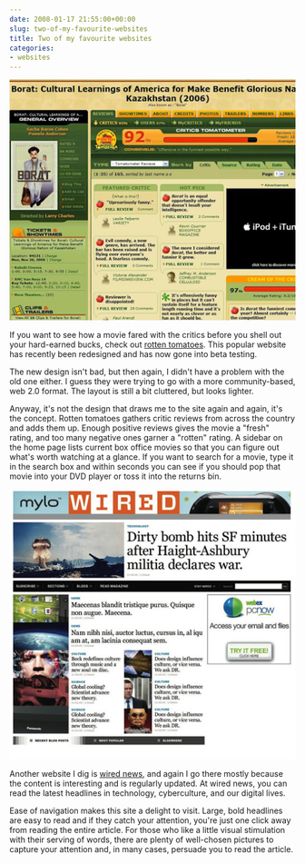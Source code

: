 ```yaml
---
date: 2008-01-17 21:55:00+00:00
slug: two-of-my-favourite-websites
title: Two of my favourite websites
categories:
- websites
---
```


![](/images/rt.jpg)

If you want to see how a movie fared with the critics before you shell out your hard-earned bucks, check out [rotten tomatoes](http://www.rottentomatoes.com/). This popular website has recently been redesigned and has now gone into beta testing.  
  
The new design isn't bad, but then again, I didn't have a problem with the old one either. I guess they were trying to go with a more community-based, web 2.0 format. The layout is still a bit cluttered, but looks lighter.  
  
Anyway, it's not the design that draws me to the site again and again, it's the concept. Rotten tomatoes gathers critic reviews from across the country and adds them up. Enough positive reviews gives the movie a "fresh" rating, and too many negative ones garner a "rotten" rating. A sidebar on the home page lists current box office movies so that you can figure out what's worth watching at a glance. If you want to search for a movie, type it in the search box and within seconds you can see if you should pop that movie into your DVD player or toss it into the returns bin.  
  
![](/images/wn.jpg)

Another website I dig is [wired news](http://www.wired.com/), and again I go there mostly because the content is interesting and is regularly updated. At wired news, you can read the latest headlines in technology, cyberculture, and our digital lives.  
  
Ease of navigation makes this site a delight to visit. Large, bold headlines are easy to read and if they catch your attention, you're just one click away from reading the entire article. For those who like a little visual stimulation with their serving of words, there are plenty of well-chosen pictures to capture your attention and, in many cases, persuade you to read the article.
